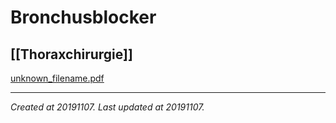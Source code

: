 # Bronchusblocker
 [[Thoraxchirurgie]] 
---



[unknown\_filename.pdf](./resources/201911072343_Bronchusblocker.resources/unknown_filename.pdf)

---

_Created at 20191107._
_Last updated at 20191107._



